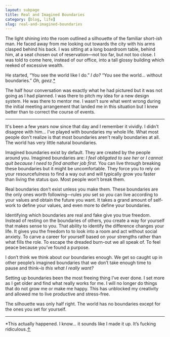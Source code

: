 ```yaml
---
layout: subpage
title: Real and Imagined Boundaries
category: [blog, life]
slug: real-and-imagined-boundaries
---
```

The light shining into the room outlined a silhouette of the familiar short-*ish* man. He faced away from me looking out towards the city with his arms clasped behind his back. I was sitting at a long boardroom table, behind him, at a seat chosen out of reservation&mdash;not too far, but not too close. I was told to come here, instead of our office, into a tall glossy building which reeked of excessive wealth.

He started, “You see the world like I do.” *I do?* “You see the world… without boundaries.” *Oh, geez.*<a id="anchor-1" href="#note-1">&#42;</a>

The half hour conversation was exactly what he had pictured but it was not going as I had planned. I was there to pitch my idea for a new design system. He was there to mentor me. I wasn’t sure what went wrong during the initial meeting arrangement that landed me in this situation but I knew better than to correct the course of events.

<hr class="small">

It's been a few years now since that day and I remember it vividly. I didn't disagree with him... I've played with boundaries my whole life. What most people don't realize is that most boundaries aren't really boundaries at all. The world has very little natural boundaries.

Imagined boundaries exist by default. They are created by the people around you. Imagined boundaries are: *I feel obligated to see her* or *I cannot quit because I need to find another job first*. You can live through breaking these boundaries but it might be uncomfortable. They force you to rely on your resourcefulness to find a way out and will typically grow you faster than living the status quo. Most people won’t break them.

Real boundaries don’t exist unless you make them. These boundaries are the only ones worth following&mdash;rules *you* set so you can live according to your values and obtain the future you want. It takes a grand amount of self-work to define your values, and even more to define your boundaries.

Identifying which boundaries are real and fake give you true freedom. Instead of resting on the boundaries of others, you create a way for yourself that makes sense to you. That ability to identify the difference changes your life. It gives you the freedom to to look into a room and act without social anxiety. To carve a career for yourself based on your strengths rather than what fills the role. To escape the dreaded burn-out we all speak of. To feel peace because you’ve found a purpose.

I don’t think we think about our boundaries enough. We get so caught up in other people’s imagined boundaries that we don’t take enough time to pause and think–*is this what I really want?*

Setting up boundaries been the most freeing thing I’ve ever done. I set more as I get older and find what really works for me. I will no longer do things that do not grow me or make me happy. This has unblocked my creativity and allowed me to live productive and stress-free.

The silhouette was only half right. The world has no boundaries except for the ones you set for yourself.

<hr class="small">

<div class="fieldnotes">
    <p id="note-1" class="h6">*This actually happened. I know… it sounds like I made it up. It’s fucking ridiculous.<a href="#anchor-1">&#8593;</a></p>
</div>
